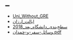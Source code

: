 # _

* [Uni_Without_GRE](Countries/USA/Uni_Without_GRE.md)
* [ایالت_ارزان](Countries/USA/ایالت_ارزان.md)
* [سطح‌بندی_دانشگاه‌_بعد_2018](Countries/USA/سطح‌بندی_دانشگاه‌_بعد_2018.md)
* [وسائل-سفر-و-چمدان.pdf](https://github.com/yazdipour/apply-notebook/raw/master/Countries/USA/وسائل-سفر-و-چمدان.pdf)